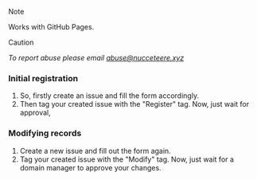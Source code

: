 > [!NOTE]
> Works with GitHub Pages.

> [!CAUTION]
> *To report abuse please email abuse@nucceteere.xyz*
### Initial registration
1. So, firstly create an issue and fill the form accordingly.
2. Then tag your created issue with the "Register" tag.
Now, just wait for approval,
### Modifying records
1. Create a new issue and fill out the form again.
2. Tag your created issue with the "Modify" tag.
Now, just wait for a domain manager to approve your changes.


